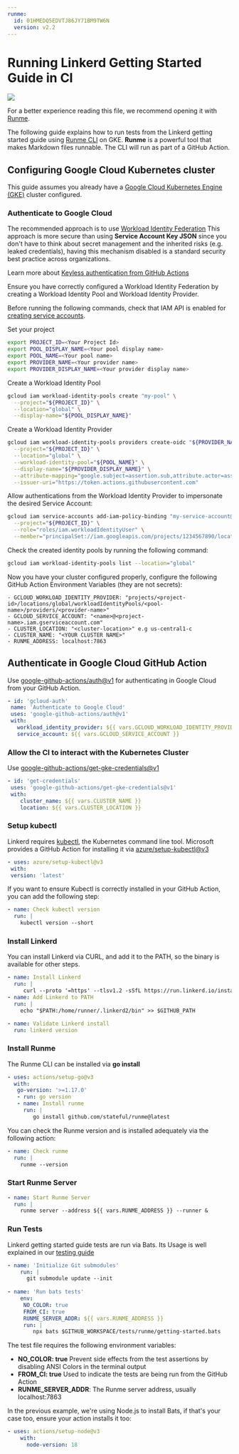 ```yaml
---
runme:
  id: 01HMEDQ5EDVTJ86JY71BM9TW6N
  version: v2.2
---
```


# Running Linkerd Getting Started Guide in CI

[![](https://badgen.net/badge/Open%20with/Runme/5B3ADF?icon=https://runme.dev/img/logo.svg)](https://www.runme.dev/api/runme?repository=git%40github.com%3Astateful%2Flinkerd-website.git&fileToOpen=tests/runme/README.md)

For a better experience reading this file, we recommend opening it with [Runme](https://runme.dev/).

The following guide explains how to run tests from the Linkerd getting started guide using [Runme CLI](https://runme.dev/) on GKE.
**Runme** is a powerful tool that makes Markdown files runnable.
The CLI will run as part of a GitHub Action.

## Configuring Google Cloud Kubernetes cluster

This guide assumes you already have a [Google Cloud Kubernetes Engine (GKE)](https://cloud.google.com/kubernetes-engine) cluster configured.

### Authenticate to Google Cloud

The recommended approach is to use [Workload Identity Federation](https://cloud.google.com/iam/docs/workload-identity-federation)
This approach is more secure than using **Service Account Key JSON** since you don't have to think about secret management and the inherited risks (e.g. leaked credentials), having this mechanism disabled is a standard security best practice across organizations.

Learn more about [Keyless authentication from GitHub Actions](https://cloud.google.com/blog/products/identity-security/enabling-keyless-authentication-from-github-actions)

Ensure you have correctly configured a Workload Identity Federation by creating a Workload Identity Pool and Workload Identity Provider.

Before running the following commands, check that IAM API is enabled for [creating service accounts](https://console.cloud.google.com/flows/enableapi?apiid=iam.googleapis.com&redirect=https://console.cloud.google.com).

Set your project

```sh {"id":"01HMEFXZ3GB4QXDQX9B04EVZBY"}
export PROJECT_ID=<Your Project Id>
export POOL_DISPLAY_NAME=<Your pool display name>
export POOL_NAME=<Your pool name>
export PROVIDER_NAME=<Your provider name>
export PROVIDER_DISPLAY_NAME=<Your provider display name>
```

Create a Workload Identity Pool

```sh {"id":"01HMEFXZ3GB4QXDQX9B211B8ZR"}
gcloud iam workload-identity-pools create "my-pool" \
  --project="${PROJECT_ID}" \
  --location="global" \
  --display-name="${POOL_DISPLAY_NAME}"
```

Create a Workload Identity Provider

```sh {"id":"01HMEFXZ3GB4QXDQX9B5R584Y2"}
gcloud iam workload-identity-pools providers create-oidc "${PROVIDER_NAME}" \
  --project="${PROJECT_ID}" \
  --location="global" \
  --workload-identity-pool="${POOL_NAME}" \
  --display-name="${PROVIDER_DISPLAY_NAME}" \
  --attribute-mapping="google.subject=assertion.sub,attribute.actor=assertion.actor,attribute.aud=assertion.aud" \
  --issuer-uri="https://token.actions.githubusercontent.com"
```

Allow authentications from the Workload Identity Provider to impersonate the desired Service Account:

```sh {"id":"01HMEFXZ3GB4QXDQX9B637F9X0"}
gcloud iam service-accounts add-iam-policy-binding "my-service-account@${PROJECT_ID}.iam.gserviceaccount.com" \
  --project="${PROJECT_ID}" \
  --role="roles/iam.workloadIdentityUser" \
  --member="principalSet://iam.googleapis.com/projects/1234567890/locations/global/workloadIdentityPools/my-pool/attribute.repository/my-org/my-repo"
```

Check the created identity pools by running the following command:

```sh {"id":"01HMEFXZ3GB4QXDQX9BA08Q324"}
gcloud iam workload-identity-pools list --location="global"
```

Now you have your cluster configured properly, configure the following GitHub Action Environment Variables (they are not secrets):

```text {"id":"01HMEFXZ3GB4QXDQX9BCRYAGBM","mimeType":"text/plain"}
- GCLOUD_WORKLOAD_IDENTITY_PROVIDER: "projects/<project-id>/locations/global/workloadIdentityPools/<pool-name>/providers/<provider-name>"
- GCLOUD_SERVICE_ACCOUNT: "<name>@<project-name>.iam.gserviceaccount.com"
- CLUSTER_LOCATION: "<cluster-location>" e.g us-central1-c
- CLUSTER_NAME: "<YOUR CLUSTER NAME>"
- RUNME_ADDRESS: localhost:7863
```

## Authenticate in Google Cloud GitHub Action

Use [google-github-actions/auth@v1](https://github.com/google-github-actions/auth) for authenticating in Google Cloud from your GitHub Action.

```yaml {"id":"01HMEFXZ3GB4QXDQX9BDFQDFZ8","mimeType":"text/x-yaml"}
- id: 'gcloud-auth'
 name: 'Authenticate to Google Cloud'
 uses: 'google-github-actions/auth@v1'
 with:
   workload_identity_provider: ${{ vars.GCLOUD_WORKLOAD_IDENTITY_PROVIDER }}
   service_account: ${{ vars.GCLOUD_SERVICE_ACCOUNT }}
```

### Allow the CI to interact with the Kubernetes Cluster

Use [google-github-actions/get-gke-credentials@v1](https://github.com/google-github-actions/get-gke-credentials)

```yaml {"id":"01HMEFXZ3HKTAES5RXW7DA0GFF","mimeType":"text/x-yaml"}
- id: 'get-credentials'
 uses: 'google-github-actions/get-gke-credentials@v1'
 with:
    cluster_name: ${{ vars.CLUSTER_NAME }}
    location: ${{ vars.CLUSTER_LOCATION }}
```

### Setup kubectl

Linkerd requires [kubectl](https://kubernetes.io/docs/tasks/tools/), the Kubernetes command line tool. Microsoft provides a GitHub Action for installing it via [azure/setup-kubectl@v3](https://github.com/Azure/setup-kubectl)

```yaml {"id":"01HMEFXZ3HKTAES5RXWAAS2YT5","mimeType":"text/x-yaml"}
- uses: azure/setup-kubectl@v3
 with:
 version: 'latest'
```

If you want to ensure Kubectl is correctly installed in your GitHub Action, you can add the following step:

```yaml {"id":"01HMEFXZ3HKTAES5RXWB12PQS4","mimeType":"text/x-yaml"}
- name: Check kubectl version
  run: |
    kubectl version --short
```

### Install Linkerd

You can install Linkerd via CURL, and add it to the PATH, so the binary is available for other steps.

```yaml {"id":"01HMEFXZ3HKTAES5RXWBEXGBFJ","mimeType":"text/x-yaml"}
- name: Install Linkerd
  run: |
     curl --proto '=https' --tlsv1.2 -sSfL https://run.linkerd.io/install | sh
- name: Add Linkerd to PATH
  run: |
    echo "$PATH:/home/runner/.linkerd2/bin" >> $GITHUB_PATH

- name: Validate Linkerd install
  run: linkerd version
```

### Install Runme

The Runme CLI can be installed via **go install**

```yaml {"id":"01HMEFXZ3HKTAES5RXWCX8MF7Y","mimeType":"text/x-yaml"}
- uses: actions/setup-go@v3
  with:
   go-version: '>=1.17.0'
   - run: go version          
   - name: Install runme
     run: |
        go install github.com/stateful/runme@latest
```

You can check the Runme version and is installed adequately via the following action:

```yaml {"id":"01HMEFXZ3HKTAES5RXWGQ97NEY","mimeType":"text/x-yaml"}
- name: Check runme
  run: |
    runme --version
```

### Start Runme Server

```yaml {"id":"01HMEFXZ3HKTAES5RXWGW1G2YP","mimeType":"text/x-yaml"}
- name: Start Runme Server
  run: |
    runme server --address ${{ vars.RUNME_ADDRESS }} --runner &
```

### Run Tests

Linkerd getting started guide tests are run via Bats. Its Usage is well explained in our [testing guide](./README.md)

```yaml {"id":"01HMEFXZ3HKTAES5RXWHXFD2G2","mimeType":"text/x-yaml"}
- name: 'Initialize Git submodules'
    run: |
      git submodule update --init
                
- name: 'Run bats tests'
    env:
     NO_COLOR: true
     FROM_CI: true
     RUNME_SERVER_ADDR: ${{ vars.RUNME_ADDRESS }}
     run: |
        npx bats $GITHUB_WORKSPACE/tests/runme/getting-started.bats
```

The test file requires the following environment variables:

- __NO_COLOR: true__ Prevent side effects from the test assertions by disabling ANSI Colors in the terminal output
- __FROM_CI: true__ Used to indicate the tests are being run from the GitHub Action
- __RUNME_SERVER_ADDR__: The Runme server address, usually localhost:7863

In the previous example, we're using Node.js to install Bats, if that's your case too, ensure your action installs it too:

```yaml {"id":"01HMEFXZ3HKTAES5RXWJR1D95P","mimeType":"text/x-yaml"}
- uses: actions/setup-node@v3
    with:
      node-version: 18
```
